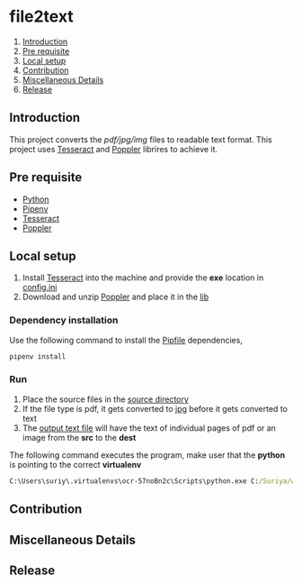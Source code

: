# file2text

1. [Introduction](#introduction)
2. [Pre requisite](#pre-requisite)
3. [Local setup](#local-setup)
4. [Contribution](#contribution)
5. [Miscellaneous Details](#miscellaneous-details)
6. [Release](#release)

## Introduction

This project converts the <i>pdf/jpg/img</i> files to readable text format. This project uses [Tesseract](https://github.com/UB-Mannheim/tesseract/wiki) and [Poppler](http://blog.alivate.com.au/poppler-windows/) librires to achieve it.

## Pre requisite

- [Python](https://www.python.org/downloads/windows/)
- [Pipenv](https://pypi.org/project/pipenv/)
- [Tesseract](https://github.com/UB-Mannheim/tesseract/wiki)
- [Poppler](http://blog.alivate.com.au/poppler-windows/)

## Local setup

1. Install [Tesseract](https://github.com/UB-Mannheim/tesseract/wiki) into the machine and provide the <b>exe</b> location in [config.ini](resources/config.ini)
2. Download and unzip [Poppler](http://blog.alivate.com.au/poppler-windows/) and place it in the [lib](lib)

### Dependency installation  

Use the following command to install the [Pipfile](Pipfile) dependencies,

```cmd
pipenv install
```

### Run

1. Place the source files in the [source directory](resources/config.ini)
2. If the file type is pdf, it gets converted to [jpg](resources/config.ini) before it gets converted to text
3. The [output text file](resources/config.ini) will have the text of individual pages of pdf or an image
from the <b>src</b> to the <b>dest</b>

The following command executes the program, make user that the <b>python</b> is pointing to the correct <b>virtualenv</b>

```cmd
C:\Users\suriy\.virtualenvs\ocr-57noBn2c\Scripts\python.exe C:/Suriya/ws/Python/ocr/main.py
```

## Contribution

## Miscellaneous Details

## Release


